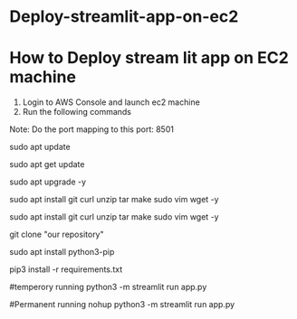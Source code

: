 # Deploy-streamlit-app-on-ec2
# How to Deploy stream lit app on EC2 machine
1. Login to AWS Console and launch ec2 machine
2. Run the following commands

Note: Do the port mapping to this port: 8501

sudo apt update

sudo apt get update

sudo apt upgrade -y

sudo apt install git curl unzip tar make sudo vim wget -y

sudo apt install git curl unzip tar make sudo vim wget -y

git clone "our repository"

sudo apt install python3-pip

pip3 install -r requirements.txt

#temperory running
python3 -m streamlit run app.py

#Permanent running
nohup python3 -m streamlit run app.py
